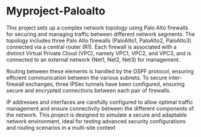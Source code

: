 # Myproject-Paloalto
This project sets up a complex network topology using Palo Alto firewalls for securing and managing traffic between different network segments. The topology includes three Palo Alto firewalls (PaloAlto1, PaloAlto2, PaloAlto3) connected via a central router (R1). Each firewall is associated with a distinct Virtual Private Cloud (VPC), namely VPC1, VPC2, and VPC3, and is connected to an external network (Net1, Net2, Net3) for management.

Routing between these elements is handled by the OSPF protocol, ensuring efficient communication between the various subnets. To secure inter-firewall exchanges, three IPSec tunnels have been configured, ensuring secure and encrypted connections between each pair of firewalls.

IP addresses and interfaces are carefully configured to allow optimal traffic management and ensure connectivity between the different components of the network. This project is designed to simulate a secure and adaptable network environment, ideal for testing advanced security configurations and routing scenarios in a multi-site context
